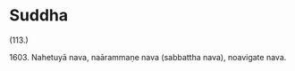 

# Suddha







(113.)

1603\. Nahetuyā nava, naārammaṇe nava (sabbattha nava), noavigate nava.



